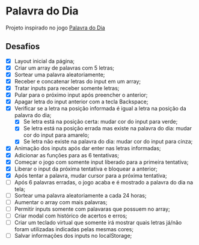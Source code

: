 # Palavra do Dia

Projeto inspirado no jogo [Palavra do Dia](https://palavra-do-dia.pt/)

## Desafios

- [X] Layout inicial da página;
- [X] Criar um array de palavras com 5 letras;
- [X] Sortear uma palavra aleatoriamente;
- [X] Receber e concatenar letras do input em um array;
- [X] Tratar inputs para receber somente letras;
- [X] Pular para o próximo input após preencher o anterior;
- [X] Apagar letra do input anterior com a tecla Backspace;
- [X] Verificar se a letra na posição informada é igual a letra na posição da palavra do dia;
    - [X] Se letra está na posição certa: mudar cor do input para verde;
    - [X] Se letra está na posição errada mas existe na palavra do dia: mudar cor do input para amarelo;
    - [X] Se letra não existe na palavra do dia: mudar cor do input para cinza;
- [X] Animação dos inputs após dar enter nas letras informadas;
- [X] Adicionar as funções para as 6 tentativas;
- [X] Começar o jogo com somente input liberado para a primeira tentativa;
- [X] Liberar o input da próxima tentativa e bloquear a anterior;
- [X] Após tentar a palavra, mudar cursor para a próxima tentativa;
- [ ] Após 6 palavras erradas, o jogo acaba e é mostrado a palavra do dia na tela;
- [ ] Sortear uma palavra aleatoriamente a cada 24 horas;
- [ ] Aumentar o array com mais palavras;
- [ ] Permitir inputs somente com palavaras que possuem no array;
- [ ] Criar modal com histórico de acertos e erros;
- [ ] Criar um teclado virtual que somente irá mostrar quais letras já/não foram utilizadas indicadas pelas mesmas cores;
- [ ] Salvar informações dos inputs no localStorage;
